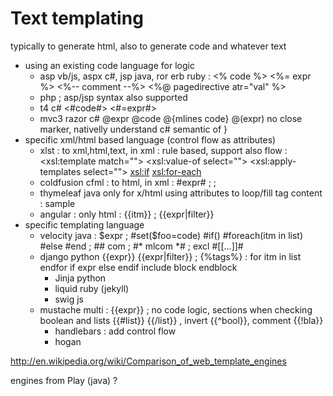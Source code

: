 # Text templating

typically to generate html, also to generate code and whatever text

* using an existing code language for logic
  * asp vb/js, aspx c#, jsp java, ror erb ruby : <% code %> <%= expr %> <%-- comment --%> <%@ pagedirective atr="val" %>
  * php <?code?> <?=expr?> ; asp/jsp syntax also supported
  * t4 c# <#code#> <#=expr#>
  * mvc3 razor c# @expr @code @{mlines code} @(expr) no close marker, nativelly understand c# semantic of }
* specific xml/html based language (control flow as attributes)
  * xlst : to xml,html,text, in xml : rule based, support also flow : <xsl:template match=""> <xsl:value-of select=""> <xsl:apply-templates select=""> <xsl:if> <xsl:for-each>
  * coldfusion cfml : to html, in xml : <cfoutput>#expr#</cfoutput> ; <cfset foo="expr"> ; 
  * thymeleaf java only for x/html using attributes to loop/fill tag content : <tag th:text="${expr}">sample</tag> <tag th:each="item : ${list}">
  * angular : only html : <tag ng-repeat="itm in list">{{itm}}</tag> ; {{expr|filter}}
* specific templating language
  * velocity java : $expr ; #set($foo=code) #if() #foreach(itm in list) #else #end ; ## com ; #* mlcom *# ; excl #[[...]]#
  * django python {{expr}} {{expr|filter}} ; {%tags%} : for itm in list endfor if expr else endif include block endblock
    * Jinja python
    * liquid ruby (jekyll)
    * swig js
  * mustache multi : {{expr}} ; no code logic, sections when checking boolean and lists  {{#list}} {{/list}} , invert {{^bool}}, comment {{!bla}}
    * handlebars : add control flow
    * hogan
  
http://en.wikipedia.org/wiki/Comparison_of_web_template_engines

engines from Play (java) ?
